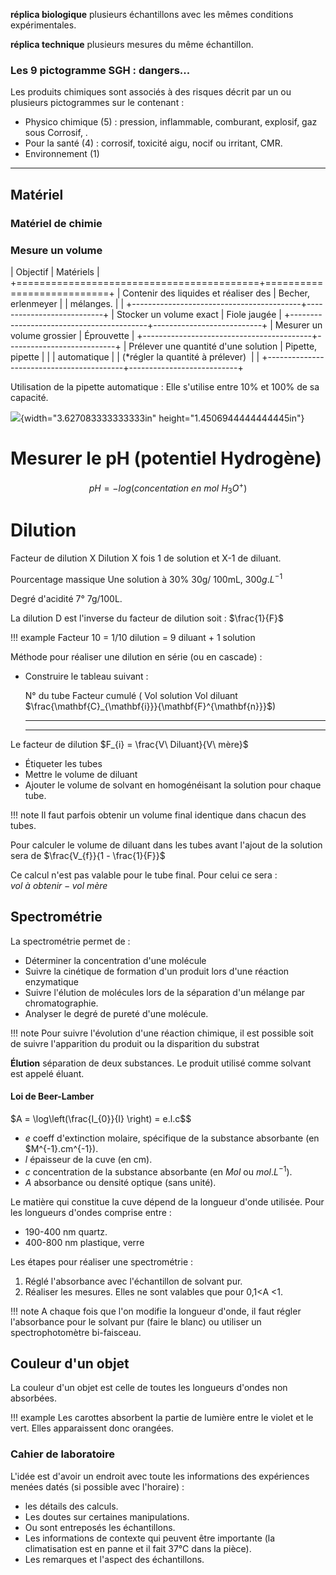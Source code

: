 __réplica biologique__ plusieurs échantillons avec les mêmes conditions expérimentales.

__réplica technique__ plusieurs mesures du même échantillon.

### Les 9 pictogramme SGH : dangers...

Les produits chimiques sont associés à des risques décrit par un ou plusieurs pictogrammes sur le contenant :

* Physico chimique (5) : pression, inflammable, comburant, explosif, gaz sous Corrosif, . 
* Pour la santé (4) : corrosif, toxicité aigu, nocif ou irritant, CMR.
* Environnement (1)                                              

---------------------

## Matériel 

### Matériel de chimie

### Mesure un volume


| Objectif                                 | Matériels                 |
+==========================================+===========================+
| Contenir des liquides et réaliser des    | Becher, erlenmeyer        |
| mélanges.                                |                           |
+------------------------------------------+---------------------------+
| Stocker un volume exact                  | Fiole jaugée              |
+------------------------------------------+---------------------------+
| Mesurer un volume grossier               | Éprouvette                |
+------------------------------------------+---------------------------+
| Prélever une quantité d\'une solution    | Pipette, pipette          |
|                                          | automatique               |
| (\*régler la quantité à prélever)        |                           |
+------------------------------------------+---------------------------+

Utilisation de la pipette automatique : Elle s'utilise entre 10% et 100%
de sa capacité.

![](media/image1.jpeg){width="3.627083333333333in"
height="1.4506944444444445in"}

# Mesurer le pH (potentiel Hydrogène)

$$pH = - log(concentation\ en\ mol\ H_{3}O^{+})$$

# Dilution

Facteur de dilution X               Dilution X fois 1 de solution et X-1 de diluant.

Pourcentage massique Une solution à 30% 30g/ 100mL, $300g.L^{-1}$

Degré d'acidité 7° 7g/100L.

La dilution D est l'inverse du facteur de dilution soit : $\frac{1}{F}$

!!! example 
    Facteur 10 = 1/10 dilution = 9 diluant + 1 solution

Méthode pour réaliser une dilution en série (ou en cascade) :

* Construire le tableau suivant :

  N° du tube    Facteur cumulé (                                             Vol solution      Vol diluant
                $\frac{\mathbf{C}_{\mathbf{i}}}{\mathbf{F}^{\mathbf{n}}}$)                     
  ------------- ------------------------------------------------------------ ----------------- -----------------

  --------------------------------------------------------------------------------------------------------------

Le facteur de dilution $F_{i} = \frac{V\ Diluant}{V\ mère}$

* Étiqueter les tubes
* Mettre le volume de diluant
* Ajouter le volume de solvant en homogénéisant la solution pour
    chaque tube.

!!! note
    Il faut parfois obtenir un volume final identique dans chacun des tubes.

Pour calculer le volume de diluant dans les tubes avant l'ajout de la solution sera de $\frac{V_{f}}{1 - \frac{1}{F}}$

Ce calcul n'est pas valable pour le tube final. Pour celui ce sera : $vol\ à\ obtenir - vol\ mère$

## Spectrométrie

La spectrométrie permet de :

* Déterminer la concentration d'une molécule
* Suivre la cinétique de formation d'un produit lors d'une réaction enzymatique
* Suivre l'élution de molécules lors de la séparation d'un mélange par chromatographie.
* Analyser le degré de pureté d'une molécule.

!!! note 
    Pour suivre l'évolution d'une réaction chimique, il est possible soit de suivre l'apparition du produit ou la disparition du substrat

__Élution__ séparation de deux substances. Le produit utilisé comme solvant est appelé éluant.

#### Loi de Beer-Lamber

$A = \log\left(\frac{I_{0}}{I} \right) = e.l.c$$

* $e$ coeff d'extinction molaire, spécifique de la substance absorbante (en $M^{-1}.cm^{-1}).
* $l$ épaisseur de la cuve (en cm).
* $c$ concentration de la substance absorbante (en $Mol$ ou $mol.L^{-1}$).
* $A$ absorbance ou densité optique (sans unité).

Le matière qui constitue la cuve dépend de la longueur d'onde utilisée. Pour les longueurs d'ondes comprise entre :

* 190-400 nm quartz.
* 400-800 nm plastique, verre

Les étapes pour réaliser une spectrométrie :

1.  Réglé l'absorbance avec l'échantillon de solvant pur.
2.  Réaliser les mesures. Elles ne sont valables que pour 0,1\<A <1.

!!! note
    A chaque fois que l'on modifie la longueur d'onde, il faut régler l'absorbance pour le solvant pur (faire le blanc) ou utiliser un spectrophotomètre bi-faisceau.

## Couleur d'un objet

La couleur d'un objet est celle de toutes les longueurs d'ondes non absorbées.

!!! example
    Les carottes absorbent la partie de lumière entre le violet et le vert. Elles apparaissent donc orangées.

### Cahier de laboratoire

L'idée est d'avoir un endroit avec toute les informations des expériences menées datés (si possible avec l'horaire) :

* les détails des calculs.
* Les doutes sur certaines manipulations.
* Ou sont entreposés les échantillons.
* Les informations de contexte qui peuvent être importante (la climatisation est en panne et il fait 37°C dans la pièce).
* Les remarques et l'aspect des échantillons.